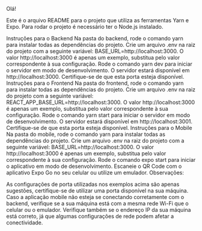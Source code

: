 Olá!

Este é o arquivo README para o projeto que utiliza as ferramentas Yarn e Expo. Para rodar o projeto é necessário ter o Node.js instalado.

Instruções para o Backend
Na pasta do backend, rode o comando yarn para instalar todas as dependências do projeto.
Crie um arquivo .env na raiz do projeto com a seguinte variável: BASE_URL=http://localhost:3000. O valor http://localhost:3000 é apenas um exemplo, substitua pelo valor correspondente à sua configuração.
Rode o comando yarn dev para iniciar o servidor em modo de desenvolvimento.
O servidor estará disponível em http://localhost:3000. Certifique-se de que esta porta esteja disponível.
Instruções para o Frontend
Na pasta do frontend, rode o comando yarn para instalar todas as dependências do projeto.
Crie um arquivo .env na raiz do projeto com a seguinte variável: REACT_APP_BASE_URL=http://localhost:3000. O valor http://localhost:3000 é apenas um exemplo, substitua pelo valor correspondente à sua configuração.
Rode o comando yarn start para iniciar o servidor em modo de desenvolvimento.
O servidor estará disponível em http://localhost:3001. Certifique-se de que esta porta esteja disponível.
Instruções para o Mobile
Na pasta do mobile, rode o comando yarn para instalar todas as dependências do projeto.
Crie um arquivo .env na raiz do projeto com a seguinte variável: BASE_URL=http://localhost:3000. O valor http://localhost:3000 é apenas um exemplo, substitua pelo valor correspondente à sua configuração.
Rode o comando expo start para iniciar o aplicativo em modo de desenvolvimento.
Escaneie o QR Code com o aplicativo Expo Go no seu celular ou utilize um emulador.
Observações:

As configurações de porta utilizadas nos exemplos acima são apenas sugestões, certifique-se de utilizar uma porta disponível na sua máquina.
Caso a aplicação mobile não esteja se conectando corretamente com o backend, verifique se a sua máquina está com a mesma rede Wi-Fi que o celular ou o emulador.
Verifique também se o endereço IP da sua máquina está correto, já que algumas configurações de rede podem afetar a conectividade.
